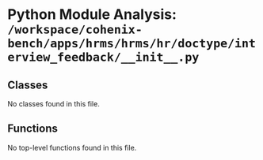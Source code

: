 # Python Module Analysis: `/workspace/cohenix-bench/apps/hrms/hrms/hr/doctype/interview_feedback/__init__.py`

## Classes

No classes found in this file.


## Functions

No top-level functions found in this file.
